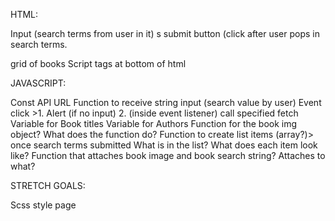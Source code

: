 HTML:

Input (search terms from user in it) s
submit button (click after user pops in search terms. 
<div> grid of books
Script tags at bottom of html


JAVASCRIPT:

Const API URL
Function to receive string input (search value by user)
Event click >1. Alert (if no input) 2. (inside event listener) call specified fetch
Variable for Book titles
Variable for Authors
Function for the book img object? What does the function do?
Function to create list items (array?)> once search terms submitted What is in the list? What does each item look like?
Function that attaches book image and book search string? Attaches to what?



STRETCH GOALS:

Scss style page